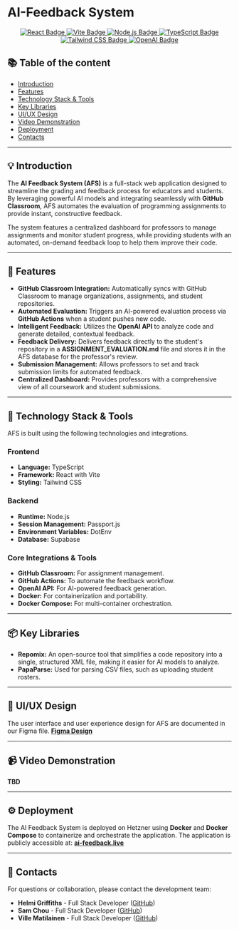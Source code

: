 # AI-Feedback System

<p align="center">
  <a href="https://reactjs.org" target="_blank">
    <img src="https://img.shields.io/badge/react-%2320232a.svg?style=for-the-badge&logo=react&logoColor=%2361DAFB" alt="React Badge"/>
  </a>
  <a href="https://vitejs.dev" target="_blank">
    <img src="https://img.shields.io/badge/Vite-646CFF?style=for-the-badge&logo=vite&logoColor=white" alt="Vite Badge"/>
  </a>
  <a href="https://nodejs.org" target="_blank">
    <img src="https://img.shields.io/badge/Node.js-339933?style=for-the-badge&logo=nodedotjs&logoColor=white" alt="Node.js Badge"/>
  </a>
  <a href="https://www.typescriptlang.org" target="_blank">
    <img src="https://img.shields.io/badge/TypeScript-3178C6?style=for-the-badge&logo=typescript&logoColor=white" alt="TypeScript Badge"/>
  </a>
  <a href="https://tailwindcss.com" target="_blank">
    <img src="https://img.shields.io/badge/tailwindcss-%2338B2AC.svg?style=for-the-badge&logo=tailwind-css&logoColor=white" alt="Tailwind CSS Badge"/>
  </a>
  <a href="https://openai.com" target="_blank">
    <img src="https://img.shields.io/badge/chatGPT-0A0A0A?style=for-the-badge&logo=openai&logoColor=white" alt="OpenAI Badge"/>
  </a>
</p>

## :books: Table of the content

- [Introduction](#bulb-introduction)
- [Features](#rocket-features)
- [Technology Stack & Tools](#toolbox-technology-stack--tools)
- [Key Libraries](#package-key-libraries)
- [UI/UX Design](#art-uiux-design)
- [Video Demonstration](#video_camera-video-demonstration)
- [Deployment](#gear-deployment)
- [Contacts](#email-contacts)

---

## :bulb: Introduction

The **AI Feedback System (AFS)** is a full-stack web application designed to streamline the grading and feedback process for educators and students. By leveraging powerful AI models and integrating seamlessly with **GitHub Classroom**, AFS automates the evaluation of programming assignments to provide instant, constructive feedback.

The system features a centralized dashboard for professors to manage assignments and monitor student progress, while providing students with an automated, on-demand feedback loop to help them improve their code.

---

## :rocket: Features

- **GitHub Classroom Integration:** Automatically syncs with GitHub Classroom to manage organizations, assignments, and student repositories.
- **Automated Evaluation:** Triggers an AI-powered evaluation process via **GitHub Actions** when a student pushes new code.
- **Intelligent Feedback:** Utilizes the **OpenAI API** to analyze code and generate detailed, contextual feedback.
- **Feedback Delivery:** Delivers feedback directly to the student's repository in a **ASSIGNMENT_EVALUATION.md** file and stores it in the AFS database for the professor's review.
- **Submission Management:** Allows professors to set and track submission limits for automated feedback.
- **Centralized Dashboard:** Provides professors with a comprehensive view of all coursework and student submissions.

---

## :toolbox: Technology Stack & Tools

AFS is built using the following technologies and integrations.

### Frontend

- **Language:** TypeScript
- **Framework:** React with Vite
- **Styling:** Tailwind CSS

### Backend

- **Runtime:** Node.js
- **Session Management:** Passport.js
- **Environment Variables:** DotEnv
- **Database:** Supabase

### Core Integrations & Tools

- **GitHub Classroom:** For assignment management.
- **GitHub Actions:** To automate the feedback workflow.
- **OpenAI API:** For AI-powered feedback generation.
- **Docker:** For containerization and portability.
- **Docker Compose:** For multi-container orchestration.

---

## :package: Key Libraries

- **Repomix:** An open-source tool that simplifies a code repository into a single, structured XML file, making it easier for AI models to analyze.
- **PapaParse:** Used for parsing CSV files, such as uploading student rosters.

---

## :art: UI/UX Design

The user interface and user experience design for AFS are documented in our Figma file.
**[Figma Design](https://www.figma.com/design/cp9XokUybiPdkMZtLpameU/AFS?node-id=6-2&t=vFVB0tH3GaZ7jDIu-1)**

---

## :video_camera: Video Demonstration

**TBD**

---

## :gear: Deployment

The AI Feedback System is deployed on Hetzner using **Docker** and **Docker Compose** to containerize and orchestrate the application. The application is publicly accessible at:
**[ai-feedback.live](https://ai-feedback.live/)**

---

## :email: Contacts

For questions or collaboration, please contact the development team:

- **Helmi Griffiths** - Full Stack Developer ([GitHub](https://github.com/HelmiGr))
- **Sam Chou** - Full Stack Developer ([GitHub](https://github.com/FuzzyKala))
- **Ville Matilainen** - Full Stack Developer ([GitHub](https://github.com/vima20))
